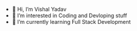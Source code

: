 - 👋 Hi, I’m Vishal Yadav
- 👀 I’m interested in Coding and Devloping stuff
- 🌱 I’m currently learning Full Stack Development

